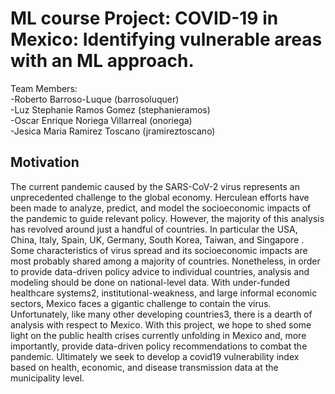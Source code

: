 # ML course Project: COVID-19 in Mexico: Identifying vulnerable areas with an ML approach.

Team Members:  
-Roberto Barroso-Luque (barrosoluquer)  
-Luz Stephanie Ramos Gomez (stephanieramos)  
-Oscar Enrique Noriega Villarreal (onoriega)  
-Jesica Maria Ramirez Toscano (jramireztoscano)  


## Motivation
The current pandemic caused by the SARS-CoV-2 virus represents an unprecedented challenge to the global economy. Herculean efforts have been made to analyze, predict, and model the socioeconomic impacts of the pandemic to guide relevant policy. However, the majority of this analysis has revolved around just a handful of countries. In particular the USA, China, Italy, Spain, UK, Germany, South Korea, Taiwan, and Singapore . Some characteristics of virus spread
and its socioeconomic impacts are most probably shared among a majority of countries. Nonetheless, in order to provide data-driven policy advice to individual countries, analysis and modeling should be done on national-level data. With under-funded healthcare systems2, institutional-weakness, and large informal economic sectors, Mexico faces a gigantic challenge to contain the virus. Unfortunately, like many other developing countries3, there is a dearth of analysis with respect to Mexico. With this project, we hope to shed some light on the public health crises currently unfolding in Mexico and, more importantly, provide data-driven policy recommendations to combat the pandemic. Ultimately we seek to develop a covid19 vulnerability index based on health, economic, and disease transmission data at the municipality level.
